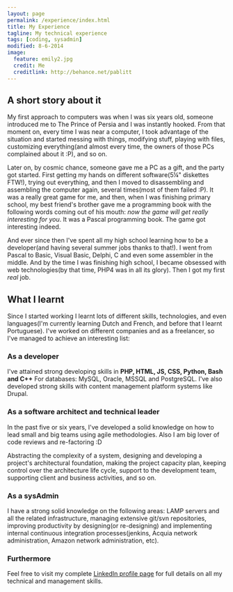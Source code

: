 ```yaml
---
layout: page
permalink: /experience/index.html
title: My Experience
tagline: My technical experience
tags: [coding, sysadmin]
modified: 8-6-2014
image:
  feature: emily2.jpg
  credit: Me
  creditlink: http://behance.net/pablitt
---
```

## A short story about it

My first approach to computers was when I was six years old, someone introduced me to The Prince of Persia and I was instantly hooked. From that moment on, every time I was near a computer, I took advantage of the situation and started messing with things, modifying stuff, playing with files, customizing everything(and almost every time, the owners of those PCs complained about it :P), and so on. 

Later on, by cosmic chance, someone gave me a PC as a gift, and the party got started. First getting my hands on different software(5¼" diskettes FTW!), trying out everything, and then I moved to disassembling and assembling the computer again, several times(most of them failed :P). It was a really great game for me, and then, when I was finishing primary school, my best friend's brother gave me a programming book with the following words coming out of his mouth: _now the game will get really interesting for you_. It was a Pascal programming book. The game got interesting indeed.

And ever since then I've spent all my high school learning how to be a developer(and having several summer jobs thanks to that!). I went from Pascal to Basic, Visual Basic, Delphi, C and even some assembler in the middle. And by the time I was finishing high school, I became obsessed with web technologies(by that time, PHP4 was in all its glory). Then I got my first _real_ job.

## What I learnt

Since I started working I learnt lots of different skills, technologies, and even languages(I'm currently learning Dutch and French, and before that I learnt Portuguese). I've worked on different companies and as a freelancer, so I've managed to achieve an interesting list:

### As a developer

I've attained strong developing skills in **PHP, HTML, JS, CSS, Python, Bash and C++**
For databases: MySQL, Oracle, MSSQL and PostgreSQL.
I've also developed strong skills with content management platform systems like Drupal.

### As a software architect and technical leader

In the past five or six years, I've developed a solid knowledge on how to lead small and big teams using agile methodologies. Also I am big lover of code reviews and re-factoring :D 

Abstracting the complexity of a system, designing and developing a project's architectural foundation, making the project capacity plan, keeping control over the architecture life cycle, support to the development team, supporting client and business activities, and so on.

### As a sysAdmin

I have a strong solid knowledge on the following areas: LAMP servers and all the related infrastructure, managing extensive git/svn repositories, improving productivity by designing(or re-designing) and implementing internal continuous integration processes(jenkins, Acquia network administration, Amazon network administration, etc).

### Furthermore

Feel free to visit my complete <a href="http://ar.linkedin.com/in/pablofabregat" target="_blank" markdown="0">LinkedIn profile page</a> for full details on all my technical and management skills.
